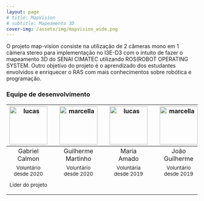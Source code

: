 ```yaml
---
layout: page
# title: MapVision
# subtitle: Mapeamento 3D
cover-img: /assets/img/mapvision_wide.png
---
```


O projeto map-vision consiste na utilização de 2 câmeras mono em 1 câmera stereo para implementação no I3E-D3 com o intuito de fazer o mapeamento 3D do SENAI CIMATEC utilizando ROS(ROBOT OPERATING SYSTEM. Outro objetivo do projeto é o aprendizado dos estudantes envolvidos e enriquecer o RAS com mais conhecimentos sobre robótica e programação.


### Equipe de desenvolvimento

<div class="row">
  <div class=" col-xl-auto offset-xl-0 col-lg-4 offset-lg-0">
    <div class="mobile-side-scroller">
      <table class="table-borderless highlight">
        <thead>
          <tr>
            <th><center><img src="{{ 'assets/img/voluntarios/vitor_mendes.png' | relative_url }}" width="100" alt="lucas" class="img-fluid rounded-circle" /></center></th>
            <th></th>
            <th><center><img src="{{ 'assets/img/voluntarios/guilherme_martinho.png' | relative_url }}" width="100" alt="marcella" class="img-fluid rounded-circle"/></center></th>
            <th></th>
            <th><center><img src="{{ 'assets/img/voluntarios/semfoto.png' | relative_url }}" width="100" alt="lucas" class="img-fluid rounded-circle" /></center></th>
            <th></th>
            <th><center><img src="{{ 'assets/img/voluntarios/joao_guilherme.png' | relative_url }}" width="100" alt="marcella" class="img-fluid rounded-circle"/></center></th>
          </tr>
        </thead>
        <tbody>
          <tr class="font-weight-bolder" style="text-align: center margin-top: 0">
            <td width="25%"><center>Gabriel Calmon</center></td>
            <td></td>
            <td width="25%"><center>Guilherme Martinho</center></td>
            <td></td>
            <td width="25%"><center>Maria Amado</center></td>
            <td></td>
            <td width="25%"><center>João Guilherme</center></td>
          </tr>
          <tr style="text-align: center" >
            <td style="vertical-align: top"><small><center>Voluntário desde 2020 <p/> Líder do projeto</center></small></td>
            <td></td>
            <td style="vertical-align: top"><small><center>Voluntário desde 2020</center></small></td>
            <td></td>
            <td style="vertical-align: top"><small><center>Voluntária desde 2019</center></small></td>
            <td></td>
            <td style="vertical-align: top"><small><center>Voluntário desde 2019</center></small></td>
          </tr>
        </tbody>
      </table>
    </div>
  </div>
</div>

